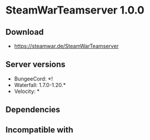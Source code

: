 # SteamWarTeamserver 1.0.0

## Download
- https://steamwar.de/SteamWarTeamserver

## Server versions
- BungeeCord: *!
- Waterfall: 1.7.0-1.20.*
- Velocity: *

## Dependencies

## Incompatible with